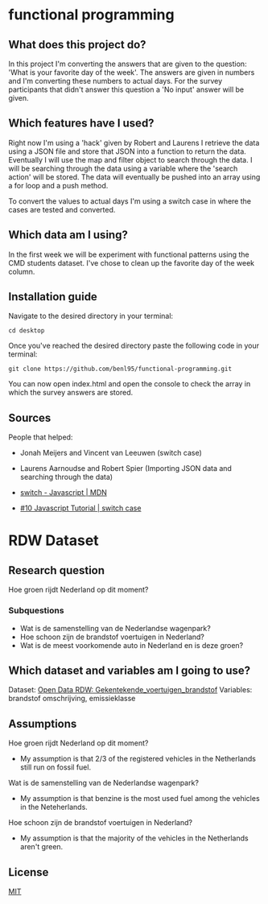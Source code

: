 # functional programming

## What does this project do?

In this project I'm converting the answers that are given to the question: 'What is your favorite day of the week'. The answers are given in numbers and I'm
converting these numbers to actual days. For the survey participants that didn't answer this question a 'No input' answer will be given.

## Which features have I used?

Right now I'm using a 'hack' given by Robert and Laurens I retrieve the data using a JSON file and store that JSON into a function to return the data.
Eventually I will use the map and filter object to search through the data. I will be searching through the data using a variable where the 'search action' will
be stored. The data will eventually be pushed into an array using a for loop and a push method.

To convert the values to actual days I'm using a switch case in where the cases are tested and converted.

## Which data am I using?

In the first week we will be experiment with functional patterns using the CMD students dataset. I've chose to clean up the favorite day of the week column.

## Installation guide

Navigate to the desired directory in your terminal:

`cd desktop`

Once you've reached the desired directory paste the following code in your terminal:

`git clone https://github.com/benl95/functional-programming.git`

You can now open index.html and open the console to check the array in which the survey answers are stored.

## Sources

People that helped:

-   Jonah Meijers and Vincent van Leeuwen (switch case)
-   Laurens Aarnoudse and Robert Spier (Importing JSON data and searching through the data)

-   [switch - Javascript | MDN](https://developer.mozilla.org/en-US/docs/Web/JavaScript/Reference/Statements/switch)
-   [#10 Javascript Tutorial | switch case](https://www.youtube.com/watch?v=OWQUBfWaxBw&t=94s&ab_channel=Telusko)

# RDW Dataset

## Research question

Hoe groen rijdt Nederland op dit moment?

### Subquestions

-   Wat is de samenstelling van de Nederlandse wagenpark?
-   Hoe schoon zijn de brandstof voertuigen in Nederland?
-   Wat is de meest voorkomende auto in Nederland en is deze groen?

## Which dataset and variables am I going to use?

Dataset: [Open Data RDW: Gekentekende_voertuigen_brandstof](https://opendata.rdw.nl/Voertuigen/Open-Data-RDW-Gekentekende_voertuigen_brandstof/8ys7-d773)
Variables: brandstof omschrijving, emissieklasse

## Assumptions

Hoe groen rijdt Nederland op dit moment?

-   My assumption is that 2/3 of the registered vehicles in the Netherlands still run on fossil fuel.

Wat is de samenstelling van de Nederlandse wagenpark?

-   My assumption is that benzine is the most used fuel among the vehicles in the Neteherlands.

Hoe schoon zijn de brandstof voertuigen in Nederland?

-   My assumption is that the majority of the vehicles in the Netherlands aren't green.

## License

[MIT](https://choosealicense.com/licenses/mit/)
